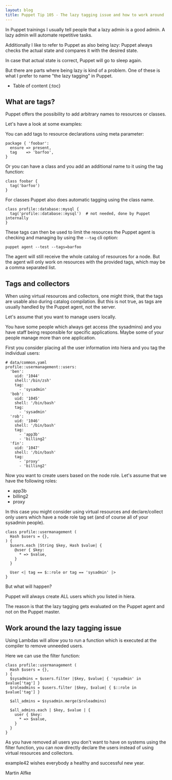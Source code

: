 ```yaml
---
layout: blog
title: Puppet Tip 105 - The lazy tagging issue and how to work around
---
```


In Puppet trainings I usually tell people that a lazy admin is a good admin. A lazy admin will automate repetitive tasks.

Additionally I like to refer to Puppet as also being lazy: Puppet always checks the actual state and compares it with the desired state.

In case that actual state is correct, Puppet will go to sleep again.

But there are parts where being lazy is kind of a problem.
One of these is what I prefer to name "the lazy tagging" in Puppet.

* Table of content
{:toc}

## What are tags?

Puppet offers the possibility to add arbitrary names to resources or classes.

Let's have a look at some examples:

You can add tags to resource declarations using meta parameter:

    package { 'foobar':
      ensure => present,
      tag    => 'barfoo',
    }

Or you can have a class and you add an additional name to it using the tag function:

    class foobar {
      tag('barfoo')
    }

For classes Puppet also does automatic tagging using the class name.

    class profile::database::mysql {
      tag('profile::database::mysql')  # not needed, done by Puppet internally
    }

These tags can then be used to limit the resources the Puppet agent is checking and managing by using the `--tag` cli option:

    puppet agent --test --tags=barfoo

The agent will still receive the whole catalog of resources for a node. But the agent will only work on resources with the provided tags, which may be a comma separated list.


## Tags and collectors

When using virtual resources and collectors, one might think, that the tags are usable also during catalog compilation.
But this is not true, as tags are usually handled by the Puppet agent, not the server.

Let's assume that you want to manage users locally.

You have some people which always get access (the sysadmins) and you have staff being responsible for specific applications.
Maybe some of your people manage more than one application.

First you consider placing all the user information into hiera and you tag the individual users:

    # data/common.yaml
    profile::usermanagement::users:
      'ben':
        uid: '1044'
        shell:'/bin/zsh'
        tag:
          - 'sysadmin'
      'bob':
        uid: '1045'
        shell: '/bin/bash'
        tag:
          - 'sysadmin'
      'rob':
        uid: '1046'
        shell: '/bin/bash'
        tag:
          - 'app3b'
          - 'billing2'
      'fin':
        uid: '1047'
        shell: '/bin/bash'
        tag:
          - 'proxy'
          - 'billing2'

Now you want to create users based on the node role. Let's assume that we have the following roles:

- app3b
- billing2
- proxy

In this case you might consider using virtual resources and declare/collect only users which have a node role tag set (and of course all of your sysadmin people).

    class profile::usermanagement (
      Hash $users = {},
    ) {
      $users.each |String $key, Hash $value| {
        @user { $key:
          * => $value,
        }
      }

      User <| tag == $::role or tag == 'sysadmin' |>
    }

But what will happen?

Puppet will always create ALL users which you listed in hiera.

The reason is that the lazy tagging gets evaluated on the Puppet agent and not on the Puppet master.

## Work around the lazy tagging issue

Using Lambdas will allow you to run a function which is executed at the compiler to remove unneeded users.

Here we can use the filter function:

    class profile::usermanagement (
      Hash $users = {},
    ) {
      $sysadmins = $users.filter |$key, $value| { 'sysadmin' in $value['tag'] }
      $roleadmins = $users.filter |$key, $value| { $::role in $value['tag'] }

      $all_admins = $sysadmin.merge($roleadmins)

      $all_admins.each | $key, $value | {
        user { $key:
          * => $value,
        }
      }
    }

As you have removed all users you don't want to have on systems using the filter function, you can now directly declare the users instead of using virtual resources and collectors.

example42 wishes everybody a healthy and successful new year.

Martin Alfke

